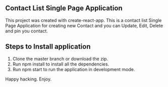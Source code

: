 ## Contact List Single Page Application
This project was created with create-react-app. This is a contact list Single Page Application for creating new Contact and you can Update, Edit, Delete and pin you contact. 

## Steps to Install application
1. Clone the master branch or download the zip.
2. Run npm install to install all the dependencies.
3. Run npm start to run the application in development mode.

Happy hacking. Enjoy.